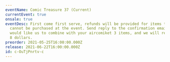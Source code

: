 ```yaml
---
eventName: Comic Treasure 37 (Current)
currentEvent: true
onsale: true
eventDesc: First come first serve, refunds will be provided for items that
  cannot be purchased at the event. Send reply to the confirmation email if you
  would like us to combine with your aircomiket 3 items, and we will refund you
  8 dollars.
preorder: 2021-05-25T16:00:00.000Z
release: 2021-06-22T16:00:00.000Z
id: c-OuTjPnrtv-c
---
```

